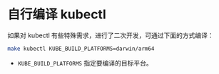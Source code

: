 # 自行编译 kubectl

如果对 kubectl 有些特殊需求，进行了二次开发，可通过下面的方式编译：

```bash
make kubectl KUBE_BUILD_PLATFORMS=darwin/arm64
```

- `KUBE_BUILD_PLATFORMS` 指定要编译的目标平台。
